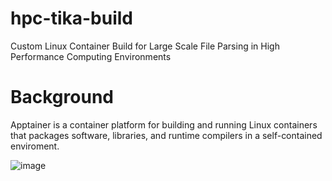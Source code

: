 # hpc-tika-build
Custom Linux Container Build for Large Scale File Parsing in High Performance Computing Environments
# Background
Apptainer is a container platform for building and running Linux containers that packages software, libraries, and runtime compilers in a self-contained enviroment.

![image](https://github.com/alexander-labarge/hpc-tika-build/assets/103531175/945a382c-3488-4c65-a743-44f0a704c7a5)
